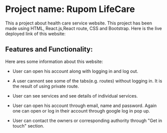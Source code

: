 # Project name: Rupom LifeCare

This a project about health care service website. This project has been made using HTML, React.js,React route, CSS and Bootstrap. Here is the live deployed link of this website: 

## Features and Functionality:

Here ares some information about this website:

* User can open his account along with logging in and log out.

* A user cannont see some of the tabs(e.g. routes) without logging in. It is the result of using private route.

* User can see services and see details of individual services.

* User can open his account through email, name and password. Again one can open or log in their account through google log in pop up.

* User can contact the owners or corresponding authority through "Get in touch" section.

